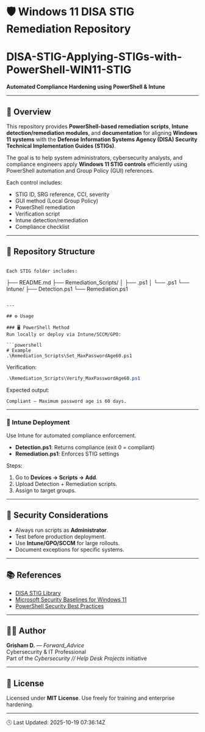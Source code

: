 # 🛡️ Windows 11 DISA STIG Remediation Repository  
# DISA-STIG-Applying-STIGs-with-PowerShell-WIN11-STIG
**Automated Compliance Hardening using PowerShell & Intune**

---

## 📖 Overview
This repository provides **PowerShell-based remediation scripts**, **Intune detection/remediation modules**, and **documentation** for aligning **Windows 11 systems** with the **Defense Information Systems Agency (DISA) Security Technical Implementation Guides (STIGs)**.

The goal is to help system administrators, cybersecurity analysts, and compliance engineers apply **Windows 11 STIG controls** efficiently using PowerShell automation and Group Policy (GUI) references.

Each control includes:
- STIG ID, SRG reference, CCI, severity  
- GUI method (Local Group Policy)  
- PowerShell remediation  
- Verification script  
- Intune detection/remediation  
- Compliance checklist

---

## 🧩 Repository Structure
```

Each STIG folder includes:
```
├── README.md
├── Remediation_Scripts/
│   ├── <Remediation>.ps1
│   └── <Verification>.ps1
└── Intune/
    ├── Detection.ps1
    └── Remediation.ps1
```

---

## ⚙️ Usage

### 🖥️ PowerShell Method
Run locally or deploy via Intune/SCCM/GPO:

```powershell
# Example
.\Remediation_Scripts\Set_MaxPasswordAge60.ps1
```

Verification:
```powershell
.\Remediation_Scripts\Verify_MaxPasswordAge60.ps1
```

Expected output:
```
Compliant — Maximum password age is 60 days.
```

---

### 🧠 Intune Deployment
Use Intune for automated compliance enforcement.

- **Detection.ps1**: Returns compliance (exit 0 = compliant)
- **Remediation.ps1**: Enforces STIG settings

Steps:
1. Go to **Devices → Scripts → Add**.  
2. Upload Detection + Remediation scripts.  
3. Assign to target groups.

---

## 🔐 Security Considerations
- Always run scripts as **Administrator**.  
- Test before production deployment.  
- Use **Intune/GPO/SCCM** for large rollouts.  
- Document exceptions for specific systems.

---

## 📚 References
- [DISA STIG Library](https://public.cyber.mil/stigs/)  
- [Microsoft Security Baselines for Windows 11](https://learn.microsoft.com/en-us/windows/security/threat-protection/windows-security-baselines)  
- [PowerShell Security Best Practices](https://learn.microsoft.com/en-us/powershell/scripting/learn/ps101/00-introduction)

---

## 👨‍💻 Author
**Grisham D.** — *Forward_Advice*  
Cybersecurity & IT Professional  
Part of the *Cybersecurity // Help Desk Projects* initiative  

---

## 🧾 License
Licensed under **MIT License**. Use freely for training and enterprise hardening.

---

🕓 Last Updated: 2025-10-19 07:36:14Z

